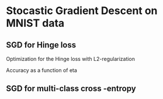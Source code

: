<h1> Stocastic Gradient Descent on MNIST data </h>
<h2> SGD for Hinge loss </h2>
<p> Optimization for the Hinge loss with L2-regularization </p>
<p> Accuracy as a function of eta</p>

<h2> SGD for multi-class cross -entropy</h2>
 
